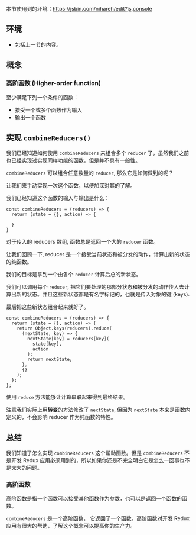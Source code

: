本节使用到的环境：https://jsbin.com/nihareh/edit?js,console

## 环境
- 包括上一节的内容。

## 概念
### 高阶函数 (Higher-order function)
至少满足下列一个条件的函数：
- 接受一个或多个函数作为输入
- 输出一个函数

## 实现 `combineReducers()`
我们已经知道如何使用 `combineReducers` 来组合多个 `reducer` 了，虽然我们之前也已经实现过实现同样功能的函数，但是并不具有一般性。

`combineReducers` 可以组合任意数量的 `reducer`, 那么它是如何做到的呢？

让我们来手动实现一次这个函数，以便加深对其的了解。

我们已经知道这个函数的输入与输出是什么：
```
const combineReducers = (reducers) => {
  return (state = {}, action) => {

  }
}
```
对于传入的 reducers 数组, 函数总是返回一个大的 `reducer` 函数。

让我们回顾一下, reducer 是一个接受当前状态和被分发的动作，计算出新的状态的纯函数。

我们的目标是拿到一个由各个 `reducer` 计算后总的新状态。

我们可以调用每个 `reducer`, 把它们要处理的那部分状态和被分发的动作传入去计算出新的状态。并且这些新状态都是有名字标记的，也就是传入对象的键 (keys).

最后把这些新状态组合起来就好了。
```
const combineReducers = (reducers) => {
  return (state = {}, action) => {
    return Object.keys(reducers).reduce(
      (nextState, key) => {
        nextState[key] = reducers[key](
          state[key],
          action
        );
        return nextState;
      },
      {}
    );
  };
};
```
使用 `reduce` 方法能够让计算串联起来得到最终结果。

注意我们实际上用**转变**的方法修改了 `nextState`, 但因为 `nextState` 本来是函数内定义的，不会影响 reducer 作为纯函数的特性。

## 总结
我们知道了怎么实现 `combineReducers` 这个帮助函数。但是 `combineReducers` 不是开发 Redux 应用必须用到的，所以如果你还是不完全明白它是怎么一回事也不是太大的问题。

### 高阶函数
高阶函数是指一个函数可以接受其他函数作为参数，也可以是返回一个函数的函数。

`combineReducers` 是一个高阶函数， 它返回了一个函数。高阶函数对开发 Redux 应用有很大的帮助，了解这个概念可以提高你的生产力。
